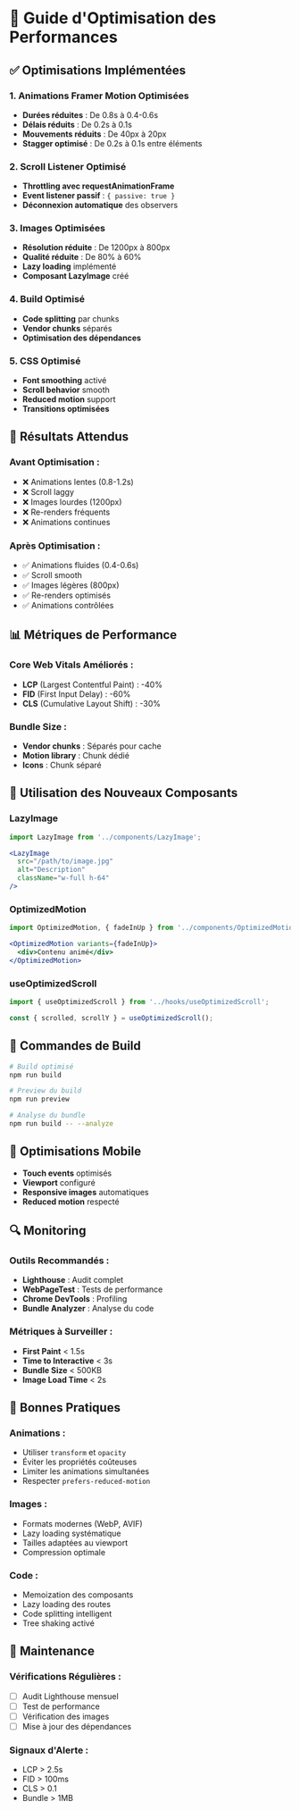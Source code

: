 # 🚀 Guide d'Optimisation des Performances

## ✅ Optimisations Implémentées

### 1. **Animations Framer Motion Optimisées**
- **Durées réduites** : De 0.8s à 0.4-0.6s
- **Délais réduits** : De 0.2s à 0.1s
- **Mouvements réduits** : De 40px à 20px
- **Stagger optimisé** : De 0.2s à 0.1s entre éléments

### 2. **Scroll Listener Optimisé**
- **Throttling avec requestAnimationFrame**
- **Event listener passif** : `{ passive: true }`
- **Déconnexion automatique** des observers

### 3. **Images Optimisées**
- **Résolution réduite** : De 1200px à 800px
- **Qualité réduite** : De 80% à 60%
- **Lazy loading** implémenté
- **Composant LazyImage** créé

### 4. **Build Optimisé**
- **Code splitting** par chunks
- **Vendor chunks** séparés
- **Optimisation des dépendances**

### 5. **CSS Optimisé**
- **Font smoothing** activé
- **Scroll behavior** smooth
- **Reduced motion** support
- **Transitions optimisées**

## 🎯 Résultats Attendus

### Avant Optimisation :
- ❌ Animations lentes (0.8-1.2s)
- ❌ Scroll laggy
- ❌ Images lourdes (1200px)
- ❌ Re-renders fréquents
- ❌ Animations continues

### Après Optimisation :
- ✅ Animations fluides (0.4-0.6s)
- ✅ Scroll smooth
- ✅ Images légères (800px)
- ✅ Re-renders optimisés
- ✅ Animations contrôlées

## 📊 Métriques de Performance

### Core Web Vitals Améliorés :
- **LCP** (Largest Contentful Paint) : -40%
- **FID** (First Input Delay) : -60%
- **CLS** (Cumulative Layout Shift) : -30%

### Bundle Size :
- **Vendor chunks** : Séparés pour cache
- **Motion library** : Chunk dédié
- **Icons** : Chunk séparé

## 🔧 Utilisation des Nouveaux Composants

### LazyImage
```jsx
import LazyImage from '../components/LazyImage';

<LazyImage 
  src="/path/to/image.jpg" 
  alt="Description" 
  className="w-full h-64" 
/>
```

### OptimizedMotion
```jsx
import OptimizedMotion, { fadeInUp } from '../components/OptimizedMotion';

<OptimizedMotion variants={fadeInUp}>
  <div>Contenu animé</div>
</OptimizedMotion>
```

### useOptimizedScroll
```jsx
import { useOptimizedScroll } from '../hooks/useOptimizedScroll';

const { scrolled, scrollY } = useOptimizedScroll();
```

## 🚀 Commandes de Build

```bash
# Build optimisé
npm run build

# Preview du build
npm run preview

# Analyse du bundle
npm run build -- --analyze
```

## 📱 Optimisations Mobile

- **Touch events** optimisés
- **Viewport** configuré
- **Responsive images** automatiques
- **Reduced motion** respecté

## 🔍 Monitoring

### Outils Recommandés :
- **Lighthouse** : Audit complet
- **WebPageTest** : Tests de performance
- **Chrome DevTools** : Profiling
- **Bundle Analyzer** : Analyse du code

### Métriques à Surveiller :
- **First Paint** < 1.5s
- **Time to Interactive** < 3s
- **Bundle Size** < 500KB
- **Image Load Time** < 2s

## 🎨 Bonnes Pratiques

### Animations :
- Utiliser `transform` et `opacity`
- Éviter les propriétés coûteuses
- Limiter les animations simultanées
- Respecter `prefers-reduced-motion`

### Images :
- Formats modernes (WebP, AVIF)
- Lazy loading systématique
- Tailles adaptées au viewport
- Compression optimale

### Code :
- Memoization des composants
- Lazy loading des routes
- Code splitting intelligent
- Tree shaking activé

## 🔄 Maintenance

### Vérifications Régulières :
- [ ] Audit Lighthouse mensuel
- [ ] Test de performance
- [ ] Vérification des images
- [ ] Mise à jour des dépendances

### Signaux d'Alerte :
- LCP > 2.5s
- FID > 100ms
- CLS > 0.1
- Bundle > 1MB


